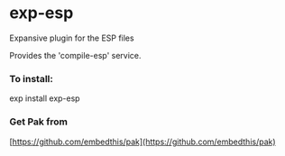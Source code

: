 exp-esp
===

Expansive plugin for the ESP files

Provides the 'compile-esp' service.

### To install:

exp install exp-esp

### Get Pak from

[https://github.com/embedthis/pak](https://github.com/embedthis/pak)
